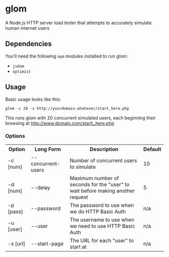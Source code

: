 glom
====

A Node.js HTTP server load tester that attempts to accurately simulate human internet users

## Dependencies

You'll need the following `npm` modules installed to run glom:

 * `jsdom`
 * `optimist`

## Usage

Basic usage looks like this:

    glom -c 20 -s http://yourdomain.whatever/start_here.php

This runs glom with 20 concurrent simulated users, each beginning their browsing at http://www.domain.com/start\_here.php

### Options

<table>
<tr><th>Option</th><th>Long Form</th><th>Description</th><th>Default</th></tr>
<tr><td>-c [num]</td><td>--concurrent-users</td><td>Number of concurrent users to simulate</td><td>10</td></tr>
<tr><td>-d [num]</td><td>--delay</td><td>Maximum number of seconds for the "user" to wait before making another request</td><td>5</td></tr>
<tr><td>-p [pass]</td><td>--password</td><td>The password to use when we do HTTP Basic Auth</td><td>n/a</td></tr>
<tr><td>-u [user]</td><td>--user</td><td>The username to use when we need to use HTTP Basic Auth</td><td>n/a</td></tr>
<tr><td>-s [url]</td><td>--start-page</td><td>The URL for each "user" to start at</td><td>n/a</td></tr>
</table>


